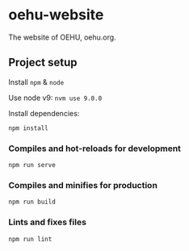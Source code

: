 # oehu-website

The website of OEHU, oehu.org.

## Project setup

Install `npm` & `node`

Use node v9: `nvm use 9.0.0`

Install dependencies:

    npm install

### Compiles and hot-reloads for development
```
npm run serve
```

### Compiles and minifies for production
```
npm run build
```

### Lints and fixes files
```
npm run lint
```
